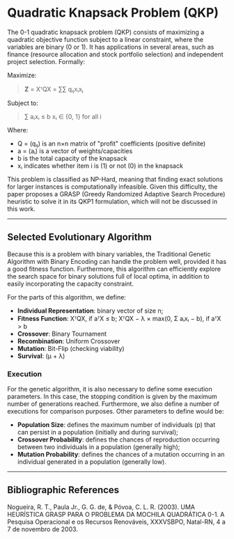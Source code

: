 # Quadratic Knapsack Problem (QKP)

The 0-1 quadratic knapsack problem (QKP) consists of maximizing a quadratic objective function subject to a linear constraint, where the variables are binary (0 or 1). It has applications in several areas, such as finance (resource allocation and stock portfolio selection) and independent project selection. Formally:

Maximize:

> **Z** = XᵀQX = ∑∑ qᵢⱼxᵢxⱼ 

Subject to:

> ∑ aᵢxᵢ ≤ b xᵢ ∈ {0, 1} for all i

Where:
- Q = (qᵢⱼ) is an n×n matrix of "profit" coefficients (positive definite)
- a = (aᵢ) is a vector of weights/capacities
- b is the total capacity of the knapsack
- xᵢ indicates whether item i is (1) or not (0) in the knapsack

This problem is classified as NP-Hard, meaning that finding exact solutions for larger instances is computationally infeasible. Given this difficulty, the paper proposes a GRASP (Greedy Randomized Adaptive Search Procedure) heuristic to solve it in its QKP1 formulation, which will not be discussed in this work.

---

## Selected Evolutionary Algorithm

Because this is a problem with binary variables, the Traditional Genetic Algorithm with Binary Encoding can handle the problem well, provided it has a good fitness function. Furthermore, this algorithm can efficiently explore the search space for binary solutions full of local optima, in addition to easily incorporating the capacity constraint.

For the parts of this algorithm, we define:
- **Individual Representation**: binary vector of size n;
- **Fitness Function**: XᵀQX, if aᵀX ≤ b; XᵀQX − λ × max(0, Σ aᵢxᵢ − b), if aᵀX > b
- **Crossover**: Binary Tournament
- **Recombination**: Uniform Crossover
- **Mutation**: Bit-Flip (checking viability)
- **Survival**: (μ + λ)

### Execution
For the genetic algorithm, it is also necessary to define some execution parameters. In this case, the stopping condition is given by the maximum number of generations reached. Furthermore, we also define a number of executions for comparison purposes. Other parameters to define would be:
- **Population Size**: defines the maximum number of individuals (p) that can persist in a population (initially and during survival);
- **Crossover Probability**: defines the chances of reproduction occurring between two individuals in a population (generally high);
- **Mutation Probability**: defines the chances of a mutation occurring in an individual generated in a population (generally low).

---

## Bibliographic References

Nogueira, R. T., Paula Jr., G. G. de, & Póvoa, C. L. R. (2003). UMA HEURÍSTICA GRASP PARA O PROBLEMA DA MOCHILA QUADRÁTICA 0-1. A Pesquisa Operacional e os Recursos Renováveis, XXXVSBPO, Natal-RN, 4 a 7 de novembro de 2003.

